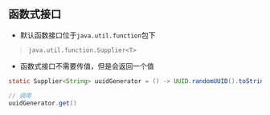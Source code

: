 ## 函数式接口

* 默认函数接口位于`java.util.function`包下

> `java.util.function.Supplier<T>`
* 函数式接口不需要传值，但是会返回一个值

```java
static Supplier<String> uuidGenerator = () -> UUID.randomUUID().toString().replaceAll("-","");

// 调用
uuidGenerator.get()

```

